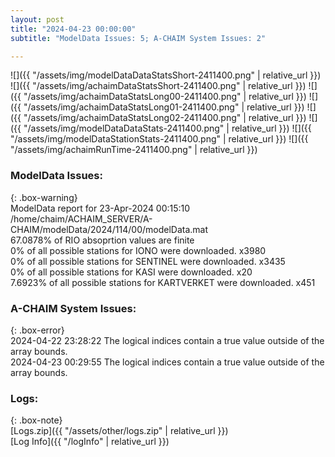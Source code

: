 ```yaml
---
layout: post
title: "2024-04-23 00:00:00"
subtitle: "ModelData Issues: 5; A-CHAIM System Issues: 2"

---
```


![]({{ "/assets/img/modelDataDataStatsShort-2411400.png" | relative_url }})
![]({{ "/assets/img/achaimDataStatsShort-2411400.png" | relative_url }})
![]({{ "/assets/img/achaimDataStatsLong00-2411400.png" | relative_url }})
![]({{ "/assets/img/achaimDataStatsLong01-2411400.png" | relative_url }})
![]({{ "/assets/img/achaimDataStatsLong02-2411400.png" | relative_url }})
![]({{ "/assets/img/modelDataDataStats-2411400.png" | relative_url }})
![]({{ "/assets/img/modelDataStationStats-2411400.png" | relative_url }})
![]({{ "/assets/img/achaimRunTime-2411400.png" | relative_url }})


### ModelData Issues:  
  
{: .box-warning}  
 ModelData report for 23-Apr-2024 00:15:10   
 /home/chaim/ACHAIM_SERVER/A-CHAIM/modelData/2024/114/00/modelData.mat   
 67.0878% of RIO absoprtion values are finite   
 0% of all possible stations for IONO were downloaded. x3980   
 0% of all possible stations for SENTINEL were downloaded. x3435   
 0% of all possible stations for KASI were downloaded. x20   
 7.6923% of all possible stations for KARTVERKET were downloaded. x451   
  
### A-CHAIM System Issues:  
  
{: .box-error}  
2024-04-22 23:28:22 The logical indices contain a true value outside of the array bounds.  
2024-04-23 00:29:55 The logical indices contain a true value outside of the array bounds.  

### Logs:  
  
{: .box-note}  
[Logs.zip]({{ "/assets/other/logs.zip" | relative_url }})  
[Log Info]({{ "/logInfo" | relative_url }})  
